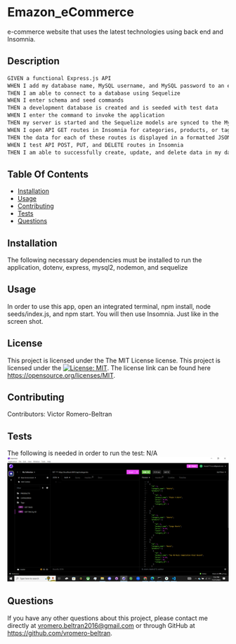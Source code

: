 # Emazon_eCommerce
e-commerce website that uses the latest technologies using back end and Insomnia.
  ## Description
  ```md
GIVEN a functional Express.js API
WHEN I add my database name, MySQL username, and MySQL password to an environment variable file
THEN I am able to connect to a database using Sequelize
WHEN I enter schema and seed commands
THEN a development database is created and is seeded with test data
WHEN I enter the command to invoke the application
THEN my server is started and the Sequelize models are synced to the MySQL database
WHEN I open API GET routes in Insomnia for categories, products, or tags
THEN the data for each of these routes is displayed in a formatted JSON
WHEN I test API POST, PUT, and DELETE routes in Insomnia
THEN I am able to successfully create, update, and delete data in my database
```
  ## Table Of Contents
  - [Installation](#installation)
  - [Usage](#usage)
  - [Contributing](#contributing)
  - [Tests](#tests)
  - [Questions](#questions)
  ## Installation
  The following necessary dependencies must be installed to run the application, dotenv, express, mysql2, nodemon, and sequelize
  ## Usage
  In order to use this app, open an integrated terminal, npm install, node seeds/index.js, and npm start. You will then use Insomnia. Just like in the screen shot.
  ## License
  
  This project is licensed under the The MIT License license.
  This project is licensed under the [![License: MIT](https://img.shields.io/badge/License-MIT-yellow.svg)](https://opensource.org/licenses/MIT).
  The license link can be found here https://opensource.org/licenses/MIT.
  ## Contributing
  Contributors: Victor Romero-Beltran
  ## Tests
  The following is needed in order to run the test: N/A ![Alt text](Emazon_eCommerce.png)
  ## Questions
  If you have any other questions about this project, please contact me directly at vromero.beltran2016@gmail.com or through GitHub at https://github.com/vromero-beltran.